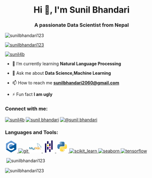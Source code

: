 <h1 align="center">Hi 👋, I'm Sunil Bhandari</h1>
<h3 align="center">A passionate Data Scientist from Nepal</h3>

<p align="left"> <img src="https://komarev.com/ghpvc/?username=sunilbhandari123&label=Profile%20views&color=0e75b6&style=flat" alt="sunilbhandari123" /> </p>

<p align="left"> <a href="https://github.com/ryo-ma/github-profile-trophy"><img src="https://github-profile-trophy.vercel.app/?username=sunilbhandari123" alt="sunilbhandari123" /></a> </p>

<p align="left"> <a href="https://twitter.com/sunil4b" target="blank"><img src="https://img.shields.io/twitter/follow/sunil4b?logo=twitter&style=for-the-badge" alt="sunil4b" /></a> </p>

- 🌱 I’m currently learning **Natural Language Processing**

- 💬 Ask me about **Data Science,Machine Learning**

- 📫 How to reach me **sunilbhandari2060@gmail.com**

- ⚡ Fun fact **I am ugly**

<h3 align="left">Connect with me:</h3>
<p align="left">
<a href="https://twitter.com/sunil4b" target="blank"><img align="center" src="https://raw.githubusercontent.com/rahuldkjain/github-profile-readme-generator/master/src/images/icons/Social/twitter.svg" alt="sunil4b" height="30" width="40" /></a>
<a href="https://linkedin.com/in/sunil bhandari" target="blank"><img align="center" src="https://raw.githubusercontent.com/rahuldkjain/github-profile-readme-generator/master/src/images/icons/Social/linked-in-alt.svg" alt="sunil bhandari" height="30" width="40" /></a>
<a href="https://medium.com/@sunil bhandari" target="blank"><img align="center" src="https://raw.githubusercontent.com/rahuldkjain/github-profile-readme-generator/master/src/images/icons/Social/medium.svg" alt="@sunil bhandari" height="30" width="40" /></a>
</p>

<h3 align="left">Languages and Tools:</h3>
<p align="left"> <a href="https://www.cprogramming.com/" target="_blank" rel="noreferrer"> <img src="https://raw.githubusercontent.com/devicons/devicon/master/icons/c/c-original.svg" alt="c" width="40" height="40"/> </a> <a href="https://git-scm.com/" target="_blank" rel="noreferrer"> <img src="https://www.vectorlogo.zone/logos/git-scm/git-scm-icon.svg" alt="git" width="40" height="40"/> </a> <a href="https://www.mysql.com/" target="_blank" rel="noreferrer"> <img src="https://raw.githubusercontent.com/devicons/devicon/master/icons/mysql/mysql-original-wordmark.svg" alt="mysql" width="40" height="40"/> </a> <a href="https://pandas.pydata.org/" target="_blank" rel="noreferrer"> <img src="https://raw.githubusercontent.com/devicons/devicon/2ae2a900d2f041da66e950e4d48052658d850630/icons/pandas/pandas-original.svg" alt="pandas" width="40" height="40"/> </a> <a href="https://www.python.org" target="_blank" rel="noreferrer"> <img src="https://raw.githubusercontent.com/devicons/devicon/master/icons/python/python-original.svg" alt="python" width="40" height="40"/> </a> <a href="https://scikit-learn.org/" target="_blank" rel="noreferrer"> <img src="https://upload.wikimedia.org/wikipedia/commons/0/05/Scikit_learn_logo_small.svg" alt="scikit_learn" width="40" height="40"/> </a> <a href="https://seaborn.pydata.org/" target="_blank" rel="noreferrer"> <img src="https://seaborn.pydata.org/_images/logo-mark-lightbg.svg" alt="seaborn" width="40" height="40"/> </a> <a href="https://www.tensorflow.org" target="_blank" rel="noreferrer"> <img src="https://www.vectorlogo.zone/logos/tensorflow/tensorflow-icon.svg" alt="tensorflow" width="40" height="40"/> </a> </p>

<p>&nbsp;<img align="center" src="https://github-readme-stats.vercel.app/api?username=sunilbhandari123&show_icons=true&locale=en" alt="sunilbhandari123" /></p>

<p><img align="center" src="https://github-readme-streak-stats.herokuapp.com/?user=sunilbhandari123&" alt="sunilbhandari123" /></p>
